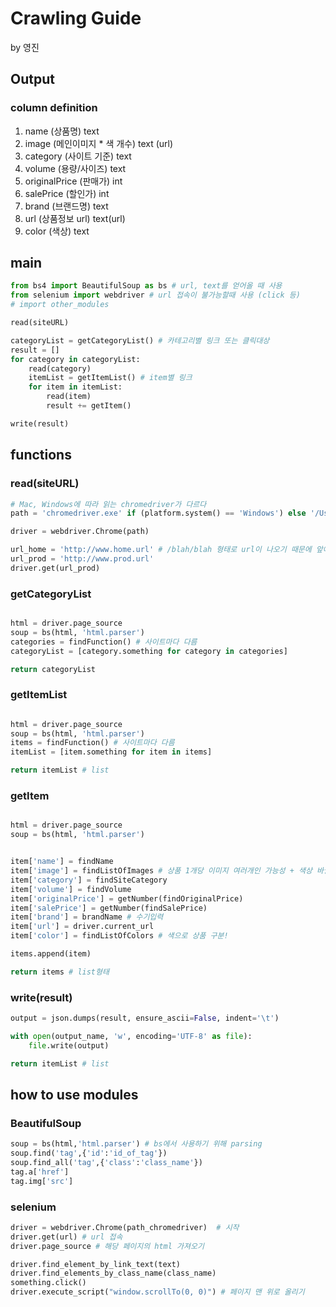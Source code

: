 # Crawling Guide
by 영진

## Output

### column  definition
1. name (상품명) text
2. image (메인이미지 * 색 개수) text (url)
3. category (사이트 기준) text
4. volume (용량/사이즈) text
5. originalPrice (판매가) int
6. salePrice (할인가) int
7. brand (브랜드명) text
8. url (상품정보 url) text(url)
9. color (색상) text

## main

```python
from bs4 import BeautifulSoup as bs # url, text를 얻어올 때 사용
from selenium import webdriver # url 접속이 불가능할때 사용 (click 등)
# import other_modules

read(siteURL)

categoryList = getCategoryList() # 카테고리별 링크 또는 클릭대상
result = []
for category in categoryList:
	read(category)
	itemList = getItemList() # item별 링크
	for item in itemList:
		read(item)
		result += getItem()

write(result)
```

## functions

### read(siteURL)
```python
# Mac, Windows에 따라 읽는 chromedriver가 다르다
path = 'chromedriver.exe' if (platform.system() == 'Windows') else '/Users/jg/Desktop/develop/DataTeam/DataProcessing/product/crawling/chromedriver';

driver = webdriver.Chrome(path)

url_home = 'http://www.home.url' # /blah/blah 형태로 url이 나오기 때문에 앞에 더해주기 위해 저장
url_prod = 'http://www.prod.url'
driver.get(url_prod)


```


### getCategoryList
```python

html = driver.page_source
soup = bs(html, 'html.parser')
categories = findFunction() # 사이트마다 다름
categoryList = [category.something for category in categories]

return categoryList
```

### getItemList
```python

html = driver.page_source
soup = bs(html, 'html.parser')
items = findFunction() # 사이트마다 다름
itemList = [item.something for item in items]

return itemList # list
```

### getItem
```python

html = driver.page_source
soup = bs(html, 'html.parser')


item['name'] = findName
item['image'] = findListOfImages # 상품 1개당 이미지 여러개인 가능성 + 색상 바뀔때 이미지 변경되는것 고려
item['category'] = findSiteCategory 
item['volume'] = findVolume
item['originalPrice'] = getNumber(findOriginalPrice)
item['salePrice'] = getNumber(findSalePrice)
item['brand'] = brandName # 수기입력
item['url'] = driver.current_url
item['color'] = findListOfColors # 색으로 상품 구분!

items.append(item)

return items # list형태

```

### write(result)
```python
output = json.dumps(result, ensure_ascii=False, indent='\t')

with open(output_name, 'w', encoding='UTF-8' as file):
	file.write(output)

return itemList # list
```


## how to use modules

### BeautifulSoup
```python
soup = bs(html,'html.parser') # bs에서 사용하기 위해 parsing
soup.find('tag',{'id':'id_of_tag'})
soup.find_all('tag',{'class':'class_name'})
tag.a['href']
tag.img['src']

```

### selenium
```python
driver = webdriver.Chrome(path_chromedriver)  # 시작
driver.get(url) # url 접속
driver.page_source # 해당 페이지의 html 가져오기

driver.find_element_by_link_text(text)
driver.find_elements_by_class_name(class_name)
something.click()
driver.execute_script("window.scrollTo(0, 0)") # 페이지 맨 위로 올리기 


```


